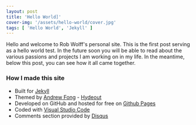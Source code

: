 ```yaml
---
layout: post
title: 'Hello World]'
cover-img: '/assets/hello-world/cover.jpg'
tags: [ 'Hello World', 'Jekyll' ]
---
```


Hello and welcome to Rob Wolff's personal site. This is the first post serving as a hello world test. In the future soon you will be able to read about the various passions and projects I am working on in my life. In the meantime, below this post, you can see how it all came together.

### How I made this site

* Built for [Jekyll](https://jekyllrb.com/)
* Themed by [Andrew Fong](https://github.com/fongandrew) - [Hydeout](https://github.com/fongandrew/hydeout)
* Developed on GitHub and hosted for free on [Github Pages](https://pages.github.com/)
* Coded with [Visual Studio Code](https://code.visualstudio.com/)
* Comments section provided by [Disqus](https://disqus.com/)

<!--more-->
